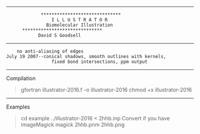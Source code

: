--------------------------------------------------------------------
                 ******************************
                     I L L U S T R A T O R
                   Biomolecular Illustration
		  ******************************
		        David S Goodsell
--------------------------------------------------------------------

		no anti-aliasing of edges
	July 19 2007--conical shadows, smooth outlines with kernels,
                     fixed bond intersections, ppm output

--------------------------------------------------------------------
Compilation
>gfortran illustrator-2016.f -o illustrator-2016
>chmod +x  illustrator-2016
--------------------------------------------------------------------
Examples
>cd example
>../illustrator-2016 < 2hhb.inp
Convert if you have imageMagick
>magick 2hhb.pnm 2hhb.png
